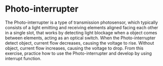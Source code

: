 # Photo-interrupter
The Photo-interrupter is a type of transmission photosensor, which typically consists of a light emitting and receiving elements aligned facing each other in a single slot, that works by detecting light blockage when a object comes between elements, acting as an optical switch. When the Photo-interrupter detect object, current flow decreases, causing the voltage to rise. Without object, current flow increases, causing the voltage to drop. From this exercise, practice how to use the Photo-interrupter and develop by using interrupt function.
